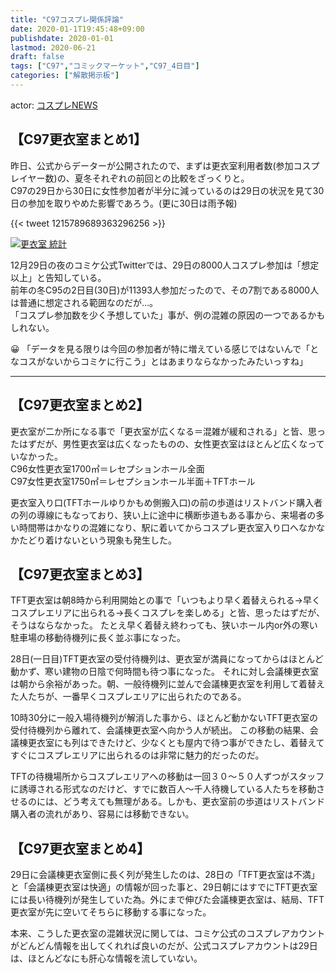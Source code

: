 ```yaml
---
title: "C97コスプレ関係評論"
date: 2020-01-1T19:45:48+09:00
publishdate: 2020-01-01
lastmod: 2020-06-21
draft: false
tags: ["C97","コミックマーケット","C97_4日目"]
categories: ["解散掲示板"]
---
```


actor: [コスプレNEWS](https://twitter.com/cosplay_news01)

## 【C97更衣室まとめ1】 

昨日、公式からデーターが公開されたので、まずは更衣室利用者数(参加コスプレイヤー数)の、夏冬それぞれの前回との比較をざっくりと。  
C97の29日から30日に女性参加者が半分に減っているのは29日の状況を見て30日の参加を取りやめた影響であろう。(更に30日は雨予報)

{{< tweet 1215789689363296256 >}}

[![更衣室 統計](https://i.imgur.com/Zgv3vKe.png)](https://i.imgur.com/Zgv3vKe.png)

12月29日の夜のコミケ公式Twitterでは、29日の8000人コスプレ参加は「想定以上」と告知している。  
前年の冬C95の2日目(30日)が11393人参加だったので、その7割である8000人は普通に想定される範囲なのだが…。  
「コスプレ参加数を少く予想していた」事が、例の混雑の原因の一つであるかもしれない。

😀 「データを見る限りは今回の参加者が特に増えている感じではないんで「となコスがないからコミケに行こう」とはあまりならなかったみたいっすね」

---

## 【C97更衣室まとめ2】

更衣室が二か所になる事で「更衣室が広くなる＝混雑が緩和される」と皆、思ったはずだが、男性更衣室は広くなったものの、女性更衣室はほとんど広くなっていなかった。  
C96女性更衣室1700㎡＝レセプションホール全面  
C97女性更衣室1750㎡＝レセプションホール半面＋TFTホール

更衣室入り口(TFTホールゆりかもめ側搬入口)の前の歩道はリストバンド購入者の列の導線にもなっており、狭い上に途中に横断歩道もある事から、来場者の多い時間帯はかなりの混雑になり、駅に着いてからコスプレ更衣室入り口へなかなかたどり着けないという現象も発生した。

## 【C97更衣室まとめ3】
TFT更衣室は朝8時から利用開始との事で「いつもより早く着替えられる→早くコスプレエリアに出られる→長くコスプレを楽しめる」と皆、思ったはずだが、そうはならなかった。
たとえ早く着替え終わっても、狭いホール内or外の寒い駐車場の移動待機列に長く並ぶ事になった。

28日(一日目)TFT更衣室の受付待機列は、更衣室が満員になってからはほとんど動かず、寒い建物の日陰で何時間も待つ事になった。
それに対し会議棟更衣室は朝から余裕があった。朝、一般待機列に並んで会議棟更衣室を利用して着替えた人たちが、一番早くコスプレエリアに出られたのである。

10時30分に一般入場待機列が解消した事から、ほとんど動かないTFT更衣室の受付待機列から離れて、会議棟更衣室へ向かう人が続出。
この移動の結果、会議棟更衣室にも列はできたけど、少なくとも屋内で待つ事ができたし、着替えてすぐにコスプレエリアに出られるのは非常に魅力的だったのだ。

TFTの待機場所からコスプレエリアへの移動は一回３０～５０人ずつがスタッフに誘導される形式なのだけど、すでに数百人～千人待機している人たちを移動させるのには、どう考えても無理がある。しかも、更衣室前の歩道はリストバンド購入者の流れがあり、容易には移動できない。

## 【C97更衣室まとめ4】

29日に会議棟更衣室側に長く列が発生したのは、28日の「TFT更衣室は不満」と「会議棟更衣室は快適」の情報が回った事と、29日朝にはすでにTFT更衣室には長い待機列が発生していた為。外にまで伸びた会議棟更衣室は、結局、TFT更衣室が先に空いてそちらに移動する事になった。

本来、こうした更衣室の混雑状況に関しては、コミケ公式のコスプレアカウントがどんどん情報を出してくれれば良いのだが、公式コスプレアカウントは29日は、ほとんどなにも肝心な情報を流していない。